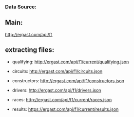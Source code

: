 ### Data Source:

## Main:
http://ergast.com/api/f1

## extracting files:
   - qualifying:
      http://ergast.com/api/f1/current/qualifying.json
    
   - circuits:
       http://ergast.com/api/f1/circuits.json
    
   - constructors:
       http://ergast.com/api/f1/constructors.json
    
   - drivers: 
      http://ergast.com/api/f1/drivers.json
    
   - races:
      http://ergast.com/api/f1/current/races.json
      
   - results: 
      https://ergast.com/api/f1/current/results.json
